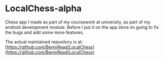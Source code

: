 # LocalChess-alpha
Chess app I made as part of my coursework at university, as part of my android development module. Before I put it on the app store im going to fix the bugs and add some more features.

The actual maintained repository is at: [https://github.com/BenjyRead/LocalChess](https://github.com/BenjyRead/LocalChess)
